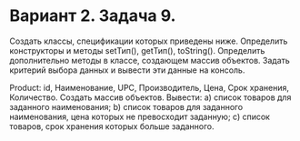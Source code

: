 # Вариант 2. Задача 9.

Создать классы, спецификации которых приведены ниже. Определить конструкторы и методы setТип(), getТип(), toString(). Определить дополнительно методы в классе, создающем массив объектов. Задать критерий выбора данных и вывести эти данные на консоль.

Product: id, Наименование, UPC, Производитель, Цена, Срок хранения, Количество. Создать массив объектов. Вывести: a) список товаров для заданного наименования; b) список товаров для заданного наименования, цена которых не превосходит заданную; c) список товаров, срок хранения которых больше заданного. 